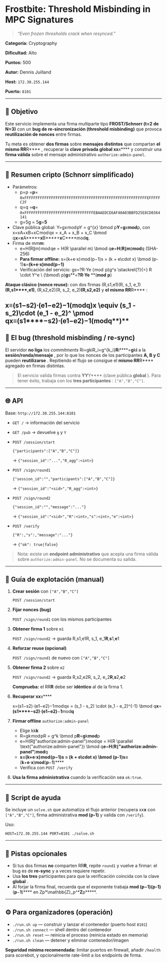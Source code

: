 # Frostbite: Threshold Misbinding in MPC Signatures

> *“Even frozen thresholds crack when resynced.”*

**Categoría:** Cryptography

**Dificultad:** Alto

**Puntos:** 500

**Autor:** Dennis Juilland

**Host:** `172.30.255.144`

**Puerto:** `8101`

---

## 🎯 Objetivo

Este servicio implementa una firma multiparte tipo **FROST/Schnorr (t=2 de N=3)** con un **bug de re-sincronización (threshold misbinding)** que provoca **reutilización de nonces** entre firmas.

Tu meta es obtener **dos firmas** sobre **mensajes distintos** que compartan  **el mismo RR**R**** , recuperar la **clave privada global xx**x**** y construir una **firma válida** sobre el mensaje administrativo `authorize:admin-panel`.

---

## 🧠 Resumen cripto (Schnorr simplificado)

* Parámetros:
  * p=p =**p**= `0xFFFFFFFFFFFFFFFFFFFFFFFFFFFFFFFFFFFFFFFFFFFFFFFFFFFFFFFEFFFFFC2F`
  * q=q =**q**= `0xFFFFFFFFFFFFFFFFFFFFFFFFFFFFFFFEBAAEDCE6AF48A03BBFD25E8CD0364141`
  * g=5g = 5**g**=**5**
* Clave pública global: Y=gx mod pY = g^{x} \bmod p**Y**=**g**x**mod**p, con x=xA+xB+xC mod qx = x_A + x_B + x_C \bmod q**x**=**x**A****+**x**B****+**x**C****mod**q**.
* Firma de mm**m**:
  * e=H(R∥m) mod qe = H(R \parallel m) \bmod q**e**=**H**(**R**∥**m**)**mod**q (SHA-256)
  * **Para firmar offline:** s=(k+e⋅x) mod (p−1)s = (k + e\cdot x) \bmod (p-1)**s**=**(**k**+**e**⋅**x**)**mod**(**p**−**1**)**
  * Verificación del servicio: gs=?R⋅Ye ( mod  p)g^s \stackrel{?}{=} R \cdot Y^e \ (\bmod\ p)**g**s**=**?**R**⋅**Y**e** **(**mod** **p**)

**Ataque clásico (nonce reuse):** con dos firmas (R,s1,e1)(R, s_1, e_1)**(**R**,**s**1****,**e**1)**, (R,s2,e2)(R, s_2, e_2)**(**R**,**s**2,**e**2)** y  **el mismo RR**R**** :

x≡(s1−s2)⋅(e1−e2)−1(modq)x \equiv (s_1 - s_2)\cdot (e_1 - e_2)^ \pmod q**x**≡**(**s**1****−**s**2)**⋅**(**e**1−**e**2)**−**1**(**mod**q**)**
--------------------------------------------------------------------------------------------------------------

## 🐛 El bug (threshold misbinding / re-sync)

El servidor **no liga** los *commitments* Ri=gkiR_i=g^{k_i}**R**i****=**g**k**i** a la  **sesión/ronda/mensaje** , por lo que los nonces de los participantes **A, B y C** pueden  **reutilizarse** . Repitiendo el flujo se consigue el **mismo RR**R**** agregado en firmas distintas.

> El servicio valida firmas contra **YY**Y**** (clave pública  **global** ). Para tener éxito, trabaja con los  **tres participantes** : `["A","B","C"]`.

---

## 🌐 API

Base: `http://172.30.255.144:8101`

* `GET /` → información del servicio
* `GET /pub` → devuelve `g` y `Y`
* `POST /session/start`

  <pre class="overflow-visible!" data-start="2127" data-end="2173"><div class="contain-inline-size rounded-2xl relative bg-token-sidebar-surface-primary"><div class="sticky top-9"><div class="absolute end-0 bottom-0 flex h-9 items-center pe-2"><div class="bg-token-bg-elevated-secondary text-token-text-secondary flex items-center gap-4 rounded-sm px-2 font-sans text-xs"></div></div></div><div class="overflow-y-auto p-4" dir="ltr"><code class="whitespace-pre! language-json"><span><span>{</span><span>"participants"</span><span>:</span><span>[</span><span>"A"</span><span>,</span><span>"B"</span><span>,</span><span>"C"</span><span>]</span><span>}</span><span>
  </span></span></code></div></div></pre>

  → `{"session_id":"...","R_agg":<int>}`
* `POST /sign/round1`

  <pre class="overflow-visible!" data-start="2240" data-end="2307"><div class="contain-inline-size rounded-2xl relative bg-token-sidebar-surface-primary"><div class="sticky top-9"><div class="absolute end-0 bottom-0 flex h-9 items-center pe-2"><div class="bg-token-bg-elevated-secondary text-token-text-secondary flex items-center gap-4 rounded-sm px-2 font-sans text-xs"></div></div></div><div class="overflow-y-auto p-4" dir="ltr"><code class="whitespace-pre! language-json"><span><span>{</span><span>"session_id"</span><span>:</span><span>"<sid>"</span><span>,</span><span>"participants"</span><span>:</span><span>[</span><span>"A"</span><span>,</span><span>"B"</span><span>,</span><span>"C"</span><span>]</span><span>}</span><span>
  </span></span></code></div></div></pre>

  → `{"session_id":"<sid>","R_agg":<int>}`
* `POST /sign/round2`

  <pre class="overflow-visible!" data-start="2376" data-end="2430"><div class="contain-inline-size rounded-2xl relative bg-token-sidebar-surface-primary"><div class="sticky top-9"><div class="absolute end-0 bottom-0 flex h-9 items-center pe-2"><div class="bg-token-bg-elevated-secondary text-token-text-secondary flex items-center gap-4 rounded-sm px-2 font-sans text-xs"></div></div></div><div class="overflow-y-auto p-4" dir="ltr"><code class="whitespace-pre! language-json"><span><span>{</span><span>"session_id"</span><span>:</span><span>"<sid>"</span><span>,</span><span>"message"</span><span>:</span><span>"..."</span><span>}</span><span>
  </span></span></code></div></div></pre>

  → `{"session_id":"<sid>","R":<int>,"s":<int>,"e":<int>}`
* `POST /verify`

  <pre class="overflow-visible!" data-start="2510" data-end="2563"><div class="contain-inline-size rounded-2xl relative bg-token-sidebar-surface-primary"><div class="sticky top-9"><div class="absolute end-0 bottom-0 flex h-9 items-center pe-2"><div class="bg-token-bg-elevated-secondary text-token-text-secondary flex items-center gap-4 rounded-sm px-2 font-sans text-xs"></div></div></div><div class="overflow-y-auto p-4" dir="ltr"><code class="whitespace-pre! language-json"><span><span>{</span><span>"R"</span><span>:</span><span><int></span><span>,</span><span>"s"</span><span>:</span><span><int></span><span>,</span><span>"message"</span><span>:</span><span>"..."</span><span>}</span><span>
  </span></span></code></div></div></pre>

  → `{"ok": true|false}`

> Nota: existe un **endpoint administrativo** que acepta una firma válida sobre `authorize:admin-panel`. No se documenta su salida.

---

## 🧪 Guía de explotación (manual)

1. **Crear sesión** con `["A","B","C"]`

   `POST /session/start`
2. **Fijar nonces (bug)**

   `POST /sign/round1` con los mismos participantes
3. **Obtener firma 1** sobre `m1`

   `POST /sign/round2` → guarda R,s1,e1R, s_1, e_1**R**,**s**1,**e**1
4. **Reforzar reuse (opcional)**

   `POST /sign/round1` de nuevo con `["A","B","C"]`
5. **Obtener firma 2** sobre `m2`

   `POST /sign/round2` → guarda R,s2,e2R, s_2, e_2**R**,**s**2,**e**2

   **Comprueba:** el RR**R** debe ser **idéntico** al de la firma 1.
6. **Recuperar xx**x****

   x=(s1−s2)⋅(e1−e2)−1 mod qx = (s_1 - s_2) \cdot (e_1 - e_2)^{-1} \bmod q**x**=**(**s**1****−**s**2)**⋅**(**e**1−**e**2)**−**1**mod**q**
7. **Firmar offline** `authorize:admin-panel`

   * Elige kk**k**
   * R=gk mod pR = g^k \bmod p**R**=**g**k**mod**p
   * e=H(R∥"authorize:admin-panel") mod qe = H(R \parallel \text{"authorize:admin-panel"}) \bmod q**e**=**H**(**R**∥**"authorize:admin-panel"**)**mod**q
   * **s=(k+e⋅x) mod (p−1)s = (k + e\cdot x) \bmod (p-1)**s**=**(**k**+**e**⋅**x**)**mod**(**p**−**1**)****
   * Verifica con `POST /verify`
8. **Usa la firma administrativa** cuando la verificación sea `ok:true`.

---

## 🤖 Script de ayuda

Se incluye un `solve.sh` que automatiza el flujo anterior (recupera xx**x** con `["A","B","C"]`, firma administrativa **mod (p-1)** y valida con `/verify`).

Uso:

<pre class="overflow-visible!" data-start="3828" data-end="3880"><div class="contain-inline-size rounded-2xl relative bg-token-sidebar-surface-primary"><div class="sticky top-9"><div class="absolute end-0 bottom-0 flex h-9 items-center pe-2"><div class="bg-token-bg-elevated-secondary text-token-text-secondary flex items-center gap-4 rounded-sm px-2 font-sans text-xs"></div></div></div><div class="overflow-y-auto p-4" dir="ltr"><code class="whitespace-pre! language-bash"><span><span>HOST=172.30.255.144 PORT=8101 ./solve.sh
</span></span></code></div></div></pre>

---

## 🧩 Pistas opcionales

* Si tus dos firmas **no** comparten RR**R**, repite `round1` y vuelve a firmar: el bug es de **re-sync** y a veces requiere repetir.
* Usa **los tres** participantes para que la verificación coincida con la clave  **global** .
* Al forjar la firma final, recuerda que el exponente trabaja **mod (p−1)(p-1)**(**p**−**1**)**** en Zp\*\mathbb{Z}_p^\***Z**p**\***.

---

## ⚙️ Para organizadores (operación)

* `./run.sh up` — construir y lanzar el contenedor (puerto host `8101`)
* `./run.sh connect` — shell dentro del contenedor
* `./run.sh reset` — reinicia el proceso (reinicia estado en memoria)
* `./run.sh clean` — detener y eliminar contenedor/imagen

**Seguridad mínima recomendada:** limitar puertos en firewall, añadir `/health` para scorebot, y opcionalmente rate-limit a los endpoints de firma.
